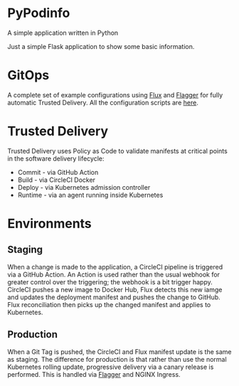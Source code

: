 # PyPodinfo
A simple application written in Python

Just a simple Flask application to show some basic information.

# GitOps
A complete set of example configurations using [Flux](https://fluxcd.io/) and
[Flagger](https://flagger.app/) for fully automatic Trusted Delivery.
All the configuration scripts are [here](/gitops).

# Trusted Delivery
Trusted Delivery uses Policy as Code to validate manifests at critical points in the software
delivery lifecycle:

* Commit - via GitHub Action
* Build - via CircleCI Docker
* Deploy - via Kubernetes admission controller
* Runtime - via an agent running inside Kubernetes

# Environments

## Staging
When a change is made to the application, a CircleCI pipeline is triggered via a GitHub Action.
An Action is used rather than the usual webhook for greater control over the triggering; the
webhook is a bit trigger happy. CircleCI pushes a new image to Docker Hub, Flux detects this new
iamge and updates the deployment manifest and pushes the change to GitHub. Flux reconciliation
then picks up the changed manifest and applies to Kubernetes.

## Production
When a Git Tag is pushed, the CircleCI and Flux manifest update is the same as staging. The difference
for production is that rather than use the normal Kubernetes rolling update, progressive delivery via
a canary release is performed. This is handled via [Flagger](https://flagger.app/) and NGINX Ingress.

